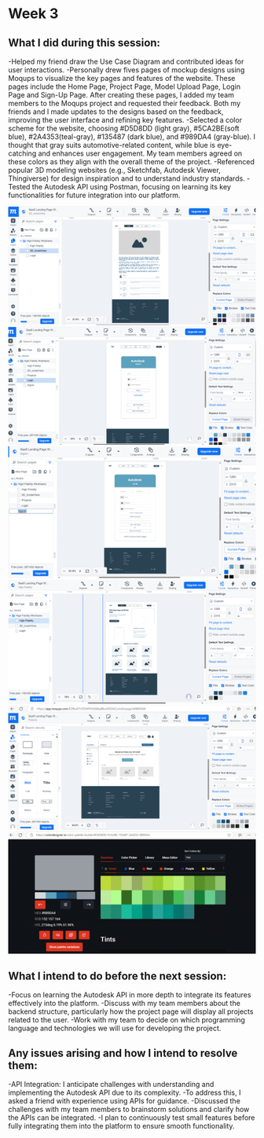 # Week 3
## What I did during this session:
-Helped my friend draw the Use Case Diagram and contributed ideas for user interactions.
-Personally drew fives pages of mockup designs using Moqups to visualize the key pages and features of the website. These pages include the Home Page, Project Page, Model Upload Page, Login Page and Sign-Up Page. After creating these pages, I added my team members to the Moqups project and requested their feedback. Both my friends and I made updates to the designs based on the feedback, improving the user interface and refining key features.
-Selected a color scheme for the website, choosing #D5D8DD (light gray), #5CA2BE(soft blue), #2A4353(teal-gray), #135487 (dark blue), and #989DA4 (gray-blue). I thought that gray suits automotive-related content, while blue is eye-catching and enhances user engagement. My team members agreed on these colors as they align with the overall theme of the project. 
-Referenced popular 3D modeling websites (e.g., Sketchfab, Autodesk Viewer, Thingiverse) for design inspiration and to understand industry standards. 
-Tested the Autodesk API using Postman, focusing on learning its key functionalities for future integration into our platform.

![ScreenShot Image](Images/3Dmodelview.png)
![ScreenShot Image](Images/login.png)
![ScreenShot Image](Images/signin.png)
![ScreenShot Image](Images/main.png)
![ScreenShot Image](Images/projects.png)
![ScreenShot Image](Images/colorpalette.png)

## What I intend to do before the next session:
-Focus on learning the Autodesk API in more depth to integrate its features effectively into the platform.
-Discuss with my team members about the backend structure, particularly how the project page will display all projects related to the user. 
-Work with my team to decide on which programming language and technologies we will use for developing the project. 

## Any issues arising and how I intend to resolve them:
-API Integration: I anticipate challenges with understanding and implementing the Autodesk API due to its complexity.
    -To address this, I asked a friend with experience using APIs for guidance. 
    -Discussed the challenges with my team members to brainstorm solutions and clarify how the APIs can be integrated. 
    -I plan to continuously test small features before fully integrating them into the platform to ensure smooth functionality.
